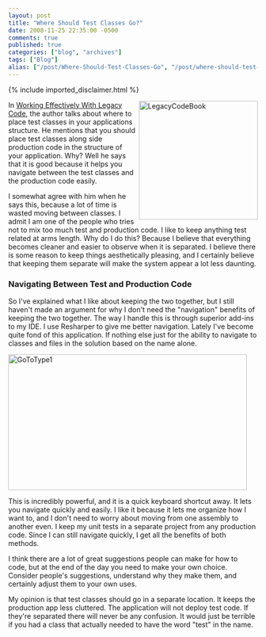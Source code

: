 ```yaml
---
layout: post
title: "Where Should Test Classes Go?"
date: 2008-11-25 22:35:00 -0500
comments: true
published: true
categories: ["blog", "archives"]
tags: ["Blog"]
alias: ["/post/Where-Should-Test-Classes-Go", "/post/where-should-test-classes-go"]
---
```

<!-- more -->
{% include imported_disclaimer.html %}
<p><img style="border-right: 0px; border-top: 0px; border-left: 0px; border-bottom: 0px" src="http://brendan.enrick.com/files/media/image/WindowsLiveWriter/WhereShouldTestClassesGo_13DBE/LegacyCodeBook_3.jpg" border="0" alt="LegacyCodeBook" width="240" height="240" align="right" /> In <a href="http://www.amazon.com/Working-Effectively-Legacy-Robert-Martin/dp/0131177052" target="_blank">Working Effectively With Legacy Code</a>, the author talks about where to place test classes in your applications structure. He mentions that you should place test classes along side production code in the structure of your application. Why? Well he says that it is good because it helps you navigate between the test classes and the production code easily.</p>
<p>I somewhat agree with him when he says this, because a lot of time is wasted moving between classes. I admit I am one of the people who tries not to mix too much test and production code. I like to keep anything test related at arms length. Why do I do this? Because I believe that everything becomes cleaner and easier to observe when it is separated. I believe there is some reason to keep things aesthetically pleasing, and I certainly believe that keeping them separate will make the system appear a lot less daunting.</p>
<h3>Navigating Between Test and Production Code</h3>
<p>So I've explained what I like about keeping the two together, but I still haven't made an argument for why I don't need the "navigation" benefits of keeping the two together. The way I handle this is through superior add-ins to my IDE. I use Resharper to give me better navigation. Lately I've become quite fond of this application. If nothing else just for the ability to navigate to classes and files in the solution based on the name alone.</p>
<p><img style="border-right: 0px; border-top: 0px; border-left: 0px; border-bottom: 0px" src="http://brendan.enrick.com/files/media/image/WindowsLiveWriter/WhereShouldTestClassesGo_13DBE/GoToType1_3.png" border="0" alt="GoToType1" width="482" height="274" /></p>
<p>This is incredibly powerful, and it is a quick keyboard shortcut away. It lets you navigate quickly and easily. I like it because it lets me organize how I want to, and I don't need to worry about moving from one assembly to another even. I keep my unit tests in a separate project from any production code. Since I can still navigate quickly, I get all the benefits of both methods.</p>
<p>I think there are a lot of great suggestions people can make for how to code, but at the end of the day you need to make your own choice. Consider people's suggestions, understand why they make them, and certainly adjust them to your own uses.</p>
<p>My opinion is that test classes should go in a separate location. It keeps the production app less cluttered. The application will not deploy test code. If they're separated there will never be any confusion. It would just be terrible if you had a class that actually needed to have the word "test" in the name.</p>
